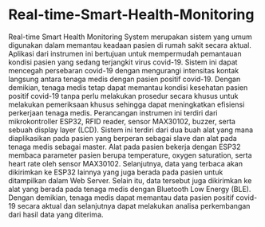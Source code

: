 # Real-time-Smart-Health-Monitoring
Real-time Smart Health Monitoring System merupakan sistem yang umum digunakan dalam memantau keadaan pasien di rumah sakit secara aktual. Aplikasi dari instrumen ini bertujuan untuk mempermudah pemantauan kondisi pasien yang sedang terjangkit virus covid-19. Sistem ini dapat mencegah persebaran covid-19 dengan mengurangi intensitas kontak langsung antara tenaga medis dengan pasien positif covid-19. Dengan demikian, tenaga medis tetap dapat memantau kondisi kesehatan pasien positif covid-19 tanpa perlu melakukan prosedur secara khusus untuk melakukan pemeriksaan khusus sehingga dapat meningkatkan efisiensi perkerjaan tenaga medis. Perancangan instrumen ini terdiri dari mikrokontroller ESP32, RFID reader, sensor MAX30102, buzzer, serta sebuah display layer (LCD). Sistem ini terdiri dari dua buah alat yang mana diaplikasikan pada pasien yang berperan sebagai slave dan alat pada tenaga medis sebagai master. Alat pada pasien bekerja dengan ESP32 membaca parameter pasien berupa temperature, oxygen saturation, serta heart rate oleh sensor MAX30102. Selanjutnya, data yang terbaca akan dikirimkan ke ESP32 lainnya yang juga berada pada pasien untuk ditampilkan dalam Web Server. Selain itu, data tersebut juga dikirimkan ke alat yang berada pada tenaga medis dengan Bluetooth Low Energy (BLE). Dengan demikian, tenaga medis dapat memantau data pasien positif covid-19 secara aktual dan selanjutnya dapat melakukan analisa perkembangan dari hasil data yang diterima.
